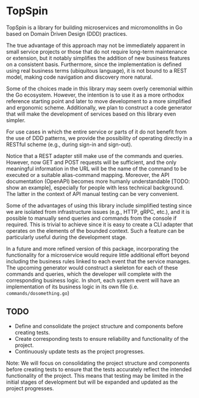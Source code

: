 # TopSpin
TopSpin is a library for building microservices and micromonoliths in Go based on Domain Driven Design (DDD) practices.

The true advantage of this approach may not be immediately apparent in small service projects or those that do not require long-term maintenance or extension, but it notably simplifies the addition of new business features on a consistent basis. Furthermore, since the implementation is defined using real business terms (ubiquitous language), it is not bound to a REST model, making code navigation and discovery more natural.

Some of the choices made in this library may seem overly ceremonial within the Go ecosystem. However, the intention is to use it as a more orthodox reference starting point and later to move development to a more simplified and ergonomic scheme. Additionally, we plan to construct a code generator that will make the development of services based on this library even simpler.

For use cases in which the entire service or parts of it do not benefit from the use of DDD patterns, we provide the possibility of operating directly in a RESTful scheme (e.g., during sign-in and sign-out).

Notice that a REST adapter still make use of the commands and queries. However, now GET and POST requests will be sufficient, and the only meaningful information in the URL will be the name of the command to be executed or a suitable alias-command mapping. Moreover, the API documentation (OpenAPI) becomes more humanly understandable [TODO: show an example], especially for people with less technical background. The latter in the context of API manual testing can be very convenient.

Some of the advantages of using this library include simplified testing since we are isolated from infrastructure issues (e.g., HTTP, gRPC, etc.), and it is possible to manually send queries and commands from the console if required. This is trivial to achieve since it is easy to create a CLI adapter that operates on the elements of the bounded context. Such a feature can be particularly useful during the development stage.

In a future and more refined version of this package, incorporating the functionality for a microservice would require little additional effort beyond including the business rules linked to each event that the service manages. The upcoming generator would construct a skeleton for each of these commands and queries, which the developer will complete with the corresponding business logic. In short, each system event will have an implementation of its business logic in its own file (i.e. `commands/dosomething.go`)

## TODO

- Define and consolidate the project structure and components before creating tests.
- Create corresponding tests to ensure reliability and functionality of the project.
- Continuously update tests as the project progresses.

Note: We will focus on consolidating the project structure and components before creating tests to ensure that the tests accurately reflect the intended functionality of the project. This means that testing may be limited in the initial stages of development but will be expanded and updated as the project progresses.
